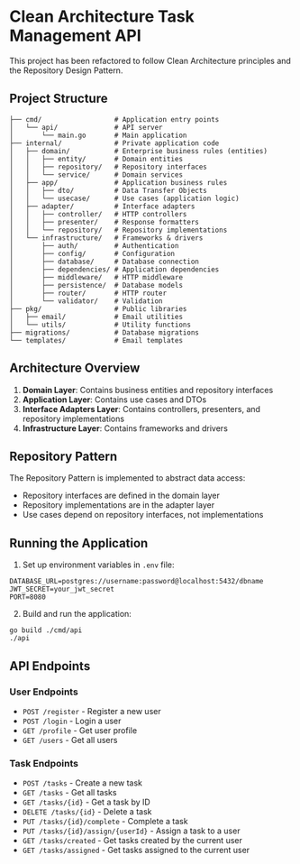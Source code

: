 # Clean Architecture Task Management API

This project has been refactored to follow Clean Architecture principles and the Repository Design Pattern.

## Project Structure

```
├── cmd/                  # Application entry points
│   └── api/              # API server
│       └── main.go       # Main application
├── internal/             # Private application code
│   ├── domain/           # Enterprise business rules (entities)
│   │   ├── entity/       # Domain entities
│   │   ├── repository/   # Repository interfaces
│   │   └── service/      # Domain services
│   ├── app/              # Application business rules
│   │   ├── dto/          # Data Transfer Objects
│   │   └── usecase/      # Use cases (application logic)
│   ├── adapter/          # Interface adapters
│   │   ├── controller/   # HTTP controllers
│   │   ├── presenter/    # Response formatters
│   │   └── repository/   # Repository implementations
│   └── infrastructure/   # Frameworks & drivers
│       ├── auth/         # Authentication
│       ├── config/       # Configuration
│       ├── database/     # Database connection
│       ├── dependencies/ # Application dependencies
│       ├── middleware/   # HTTP middleware
│       ├── persistence/  # Database models
│       ├── router/       # HTTP router
│       └── validator/    # Validation
├── pkg/                  # Public libraries
│   ├── email/            # Email utilities
│   └── utils/            # Utility functions
├── migrations/           # Database migrations
└── templates/            # Email templates
```

## Architecture Overview

1. **Domain Layer**: Contains business entities and repository interfaces
2. **Application Layer**: Contains use cases and DTOs
3. **Interface Adapters Layer**: Contains controllers, presenters, and repository implementations
4. **Infrastructure Layer**: Contains frameworks and drivers

## Repository Pattern

The Repository Pattern is implemented to abstract data access:
- Repository interfaces are defined in the domain layer
- Repository implementations are in the adapter layer
- Use cases depend on repository interfaces, not implementations

## Running the Application

1. Set up environment variables in `.env` file:
```
DATABASE_URL=postgres://username:password@localhost:5432/dbname
JWT_SECRET=your_jwt_secret
PORT=8080
```

2. Build and run the application:
```
go build ./cmd/api
./api
```

## API Endpoints

### User Endpoints
- `POST /register` - Register a new user
- `POST /login` - Login a user
- `GET /profile` - Get user profile
- `GET /users` - Get all users

### Task Endpoints
- `POST /tasks` - Create a new task
- `GET /tasks` - Get all tasks
- `GET /tasks/{id}` - Get a task by ID
- `DELETE /tasks/{id}` - Delete a task
- `PUT /tasks/{id}/complete` - Complete a task
- `PUT /tasks/{id}/assign/{userId}` - Assign a task to a user
- `GET /tasks/created` - Get tasks created by the current user
- `GET /tasks/assigned` - Get tasks assigned to the current user
